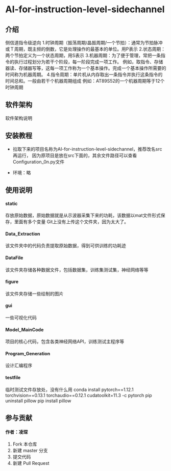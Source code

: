 # AI-for-instruction-level-sidechannel

## 介绍

侧信道指令级逆向
1.时钟周期（振荡周期/晶振周期/一个节拍）：通常为节拍脉冲或Ｔ周期，既主频的倒数，它是处理操作的最基本的单位。用P表示
2.状态周期：两个节拍定义为一个状态周期，用S表示
3.机器周期：为了便于管理，常把一条指令的执行过程划分为若干个阶段，每一阶段完成一项工作。
例如，取指令、存储器读、存储器写等，这每一项工作称为一个基本操作。完成一个基本操作所需要的时间称为机器周期。
4.指令周期：单片机从内存取出一条指令并执行这条指令的时间总和。一般由若干个机器周期组成
例如：AT89S52的一个机器周期等于12个时钟周期

## 软件架构

软件架构说明

## 安装教程
* 拉取下来的项目名称为AI-for-instruction-level-sidechannel，推荐改名src再运行，
因为原项目是放在src下面的，其余文件路径可以查看Configuration_0n.py文件

* 环境：略


## 使用说明
#### static
存放原始数据，原始数据就是从示波器采集下来的功耗，该数据以mat文件形式保存，里面有多个变量
Git上没有上传这个文件夹，因为太大了。
#### Data_Extraction
该文件夹中的代码负责提取原始数据，得到可供训练的功耗迹
#### DataFile
该文件夹存储各种数据文件，包括数据集，训练集测试集，神经网络等等
#### figure
该文件夹存储一些绘制的图片
#### gui
一些可视化代码
#### Model_MainCode
项目的核心代码，包含各类神经网络API，训练测试主程序等
#### Program_Generation
设计汇编程序
#### testfile
临时测试文件存放处，没有什么用
conda install pytorch==1.12.1 torchvision==0.13.1 torchaudio==0.12.1 cudatoolkit=11.3 -c pytorch
pip uninstall pillow
pip install pillow


## 参与贡献
#### 作者：凌琛

1. Fork 本仓库
2. 新建 master 分支
3. 提交代码
4. 新建 Pull Request

